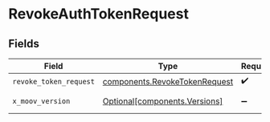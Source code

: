 # RevokeAuthTokenRequest


## Fields

| Field                                                                          | Type                                                                           | Required                                                                       | Description                                                                    |
| ------------------------------------------------------------------------------ | ------------------------------------------------------------------------------ | ------------------------------------------------------------------------------ | ------------------------------------------------------------------------------ |
| `revoke_token_request`                                                         | [components.RevokeTokenRequest](../../models/components/revoketokenrequest.md) | :heavy_check_mark:                                                             | N/A                                                                            |
| `x_moov_version`                                                               | [Optional[components.Versions]](../../models/components/versions.md)           | :heavy_minus_sign:                                                             | Specify an API version.                                                        |